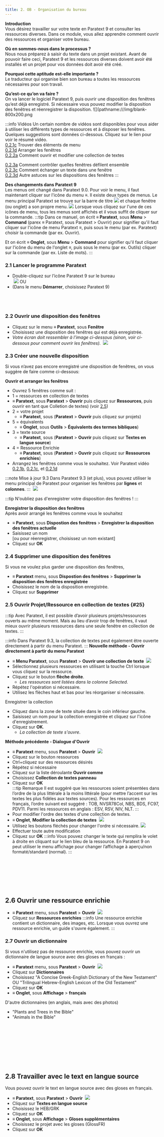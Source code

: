 ```yaml
---
title: 2. OB - Organisation du bureau 
---
```

**Introduction**  
Vous désirez travailler sur votre texte en Paratext 9 et consulter les ressources diverses. Dans ce module, vous allez apprendre comment ouvrir des ressources et organiser votre bureau.

**Où en sommes-nous dans le processus ?**  
Nous nous préparez à saisir du texte dans un projet existant. Avant de pouvoir faire ceci, Paratext 9 et les ressources diverses doivent avoir été installés et un projet pour vos données doit avoir été créé.

**Pourquoi cette aptitude est-elle importante ?**  
Le traducteur qui organise bien son bureau a toutes les ressources nécessaires pour son travail.

**Qu’est-ce qu’on va faire ?**  
On va lancer le logiciel Paratext 9, puis ouvrir une disposition des fenêtres qu’est déjà enregistré. Si nécessaire vous pouvez modifier la disposition des fenêtres et réenregistrer la disposition.
![](pathname:///img/blank-800x200.png

:::info Vidéos 
Un certain nombre de vidéos sont disponibles pour vous aider à utiliser les différents types de ressources et à disposer les fenêtres. Quelques suggestions sont données ci-dessous. Cliquez sur le lien pour voir le résumé vidéo.  
[0.2.1c](../../Video-summaries/0.Navigation/0.2.1c.md) Trouver des éléments de menu  
[0.2.1d](../../Video-summaries/0.Navigation/0.2.1d.md) Arranger les fenêtres  
[0.2.2a](../../Video-summaries/0.Navigation/0.2.2a.md) Comment ouvrir et modifier  une collection de textes 

[0.2.3a](../../Video-summaries/0.Navigation/0.2.3a.md) Comment contrôler quelles fenêtres défilent ensemble  
[0.2.3c](../../Video-summaries/0.Navigation/0.2.3c.md) Comment échanger un texte dans une fenêtre  
[0.2.3d](../../Video-summaries/0.Navigation/0.2.3d.md) Autre astuces sur les dispositions des fenêtres
:::

**Des changements dans Paratext 9**  
Les menus ont changé dans Paratext 9.0. Pour voir le menu, il faut maintenant cliquer sur l'icône du menu **≡**. Il existe deux types de menus. Le menu principal Paratext se trouve sur la barre de titre ![](../media/a7c437f2736cb28b0dff7abd780f5f94.png) et chaque fenêtre (ou onglet) a son propre menu. ![](../media/65ab77824a1e025fac1bf88feb6ba66f.png) Lorsque vous cliquez sur l'une de ces icônes de menu, tous les menus sont affichés et il vous suffit de cliquer sur la commande.
:::tip
Dans ce manuel, on écrit **≡ Paratext**, sous **Menu** \> **Command** (parex ≡ Paratext, sous Paratext \> Ouvrir) pour signifier qu'il faut cliquer sur l'icône de menu Paratext ≡, puis sous le menu (par ex. Paratext) choisir la commande (par ex. Ouvrir).

Et on écrit **≡ Onglet**, sous **Menu** \> **Command** pour signifier qu'il faut cliquer sur l'icône du menu de l'onglet ≡, puis sous le menu (par ex. Outils) cliquer sur la commande (par ex. Liste de mots).
:::

### 2.1 Lancer le programme Paratext

-   Double-cliquez sur l’icône Paratext 9 sur le bureau  
    ![](../media/b2697bb533e7765029252c8d51301dc9.png)
    OU  
-   (Dans le menu **Démarrer**, choisissez Paratext 9)

 
----

### 2.2 Ouvrir une disposition des fenêtres

-   Cliquez sur le menu **≡ Paratext**, sous **Fenêtre**
-   Choisissez une disposition des fenêtres qui est déjà enregistrée.
   -  *Votre écran doit ressembler à l’image ci-dessous (sinon, voir ci-dessous pour comment ouvrir les fenêtres).*
    ![](../media/becf6dae2e733cc280e70a8f4b706981.png)


### 2.3 Créer une nouvelle disposition

Si vous n’avez pas encore enregistré une disposition de fenêtres, on vous suggère de faire comme ci-dessous:

**Ouvrir et arranger les fenêtres**  
-   Ouvrez 5 fenêtres comme suit :
-   1 = ressources en collection de textes
   -  **≡ Paratext**, sous **Paratext** \> **Ouvrir** puis cliquez sur **Ressources**, puis ouvrir en tant que Colletion de textes) (voir [2.5](./2.OD.md#25))  
-   2 = votre projet
    -  **≡ Paratext**, sous (**Paratext** \> **Ouvrir** puis cliquez sur projets)
-   5 = équivalents
    -  **≡ Onglet**, sous **Outils** \> **Équivalents des termes bibliques**)
-   3 = texte source  
    -  **≡ Paratext**, sous (**Paratext** \> **Ouvrir** puis cliquez sur **Textes en langue source**)
-   4 = Ressource Enrichie
    -  **≡ Paratext**, sous (**Paratext** \> **Ouvrir** puis cliquez sur **Ressources enrichies**)
-   Arrangez les fenêtres comme vous le souhaitez. Voir Paratext vidéo [0.2.1b](../../Video-summaries/0.Navigation/0.2.1b.md), [0.2.1c](../../Video-summaries/0.Navigation/0.2.1c.md), et [0.2.1d](../../Video-summaries/0.Navigation/0.2.1d.md)

:::note Mise à jour 9.3
Dans Paratext 9.3 (et plus), vous pouvez utiliser le menu principal de Paratext pour organiser les fenêtres par **lignes** et **colonnes**.
:::
   ![](../media/arrange-in-rows.png)

:::tip
N'oubliez pas d'enregistrer votre disposition des fenêtres !
:::

**Enregistrer la disposition des fenêtres**  
Après avoir arrangé les fenêtres comme vous le souhaitez

-  **≡ Paratext**, sous **Dispostion des fenêtres** \> **Enregistrer la disposition des fenêtres actuelle**
-   Saisissez un nom  
    [ou pour réenregistrer, choisissez un nom existant]
-   Cliquez sur **OK**


### 2.4 Supprimer une disposition des fenêtres

Si vous ne voulez plus garder une disposition des fenêtres,

-  **≡ Paratext** menu, sous **Dispostion des fenêtres** \> **Supprimer la disposition des fenêtres enregistrée**
-   Choisissez le nom de la disposition enregistrée.
-   Cliquez sur **Supprimer**


### 2.5 Ouvrir Projet/Ressource en collection de textes {#25}

:::tip
Avec Paratext, il est possible d’avoir plusieurs projets/ressources ouverts au même moment. Mais au lieu d’avoir trop de fenêtres, il vaut mieux ouvrir plusieurs ressources dans une seule fenêtre en collection de textes.
:::

:::info
Dans Paratext 9.3, la collection de textes peut également être ouverte directement à partir du menu Paratext.
:::
**Nouvelle méthode - Ouvrir directement à partir du menu Paratext**
- **≡ Menu Paratext**, sous **Paratext** \> **Ouvrir une collection de texte**
 ![](../media/OpenTextCol.png)
- Sélectionnez plusieurs ressources en utilisant la touche Ctrl lorsque vous cliquez sur la ressource.
- Cliquez sur le bouton **flèche droite**.  
  -  *Les ressources sont listées dans la colonne Selected*.
- Répétez l'opération si nécessaire.
- Utilisez les flèches haut et bas pour les réorganiser si nécessaire.

Enregistrer la collection 
- Cliquez dans la zone de texte située dans le coin inférieur gauche.
- Saisissez un nom pour la collection enregistrée et cliquez sur l'icône d'enregistrement.
- Cliquez sur **OK**.
  -  *La collection de texte s'ouvre*.

**Méthode précédente - Dialogue d'Ouvrir**

-  **≡ Paratext** menu, sous **Paratext** \> **Ouvrir**
    ![](../media/67c09582d7f685c9e709d3cb0bd78c51.png)  
-   Cliquez sur le bouton ressources
-   Ctrl+cliquez sur des ressources désirés
-   Répétez si nécessaire
-   Cliquez sur la liste déroulante **Ouvrir comme**
-   Choisissez **Collection de textes panneau**
-   Cliquez sur **OK**  
:::tip Remarque
Il est suggéré que les ressources soient présentées dans l’ordre de la plus littérale à la moins littérale (pour mettre l’accent sur les textes les plus fidèles aux textes sources). Pour les ressources en français, l’ordre suivant est suggéré : TOB, NVSR78Col, NBS, BDS, FC97, PDV11. Parmi les ressources en anglais : ESV, RSV, NIV, NLT.
:::
-   Pour modifier l'ordre des textes d'une collection de textes.
-  **≡ Onglet**, **Modifier la collection de textes**
 ![](../media/114addc77497db5a8e16e63e0a60a397.png)
-   Utilisez les boutons fléchés pour changer l'ordre si nécessaire.
![](../media/1529efc6b9c2b2d2a45649f36a13660e.png)
-   Effectuer toute autre modification
-   Cliquez sur **OK**
:::info
Vous pouvez changer le texte qui remplira le volet à droite en cliquant sur le lien bleu de la ressource. En Paratext 9 on peut utiliser le menu affichage pour changer l’affichage à aperçu/non formaté/standard (normal).
:::

 
-----

 
-----


## 2.6 Ouvrir une ressource enrichie

-  **≡ Paratext** menu, sous **Paratext** \> **Ouvrir**
   ![](../media/a2210417ce7fd29acc4543900d4ffdfa.png)
-   Cliquez sur **Ressources enrichies**
:::info
Une ressource enrichie contient un dictionnaire, des images, etc. Lorsque vous ouvrez une ressource enrichie, un guide s'ouvre également.
:::

### 2.7 Ouvrir un dictionnaire

Si vous n'utilisez pas de ressource enrichie, vous pouvez ouvrir un dictionnaire de langue source avec des gloses en français :

-  **≡ Paratext** menu, sous **Paratext** \> **Ouvrir**
   ![](../media/bde96d81bd560a2dc433f589a9a44f93.png)
-   Cliquez sur **Dictionnaires**
-   Choisissez "A Concise Greek-English Dictionary of the New Testament" OU "Trilingual Hebrew-English Lexicon of the Old Testament"
-   Cliquez sur **OK**
-  **≡ Onglet**, sous **Affichage** \> **français**

D'autre dictionnaires (en anglais, mais avec des photos)

-   "Plants and Trees in the Bible"
-   "Animals in the Bible"

 
-----

 
-----
 
## 2.8 Travailler avec le text en langue source

Vous pouvez ouvrir le text en langue source avec des gloses en français.

-  **≡ Paratext**, sous **Paratext** \> **Ouvrir**
    ![](../media/2f2a572df1df76324325ab8a53d5aa90.png)
-   Cliquez sur **Textes en langue source**
-   Choisissez le HEB/GRK
-   Cliquez sur **OK**
-  **≡ Onglet**, sous **Affichage** \> **Gloses supplémentaires**
-   Choisissez le projet avec les gloses (GlossFR)
-   Cliquez sur **OK**
